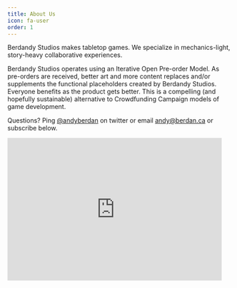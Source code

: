 ```yaml
---
title: About Us
icon: fa-user
order: 1
---
```


Berdandy Studios makes tabletop games. We specialize in mechanics-light, story-heavy collaborative experiences.

Berdandy Studios operates using an Iterative Open Pre-order Model. As pre-orders are received, better art and more content
replaces and/or supplements the functional placeholders created by Berdandy Studios. Everyone benefits as the product gets
better.  This is a compelling (and hopefully sustainable) alternative to Crowdfunding Campaign models of game development.

Questions? Ping [@andyberdan](http://twitter.com/andyberdan) on twitter or email [andy@berdan.ca](mailto:andy@berdan.ca) or subscribe below.

<iframe align="middle" width="480" height="320" src="https://berdandy.substack.com/embed" frameborder="0" scrolling="no"></iframe>
